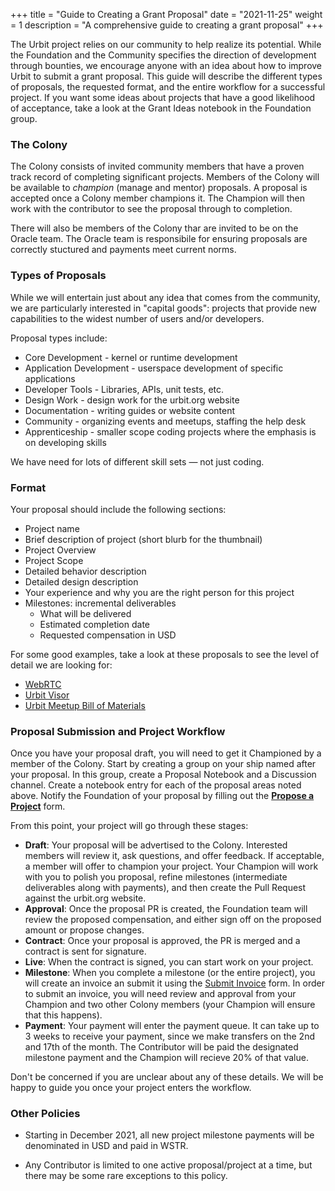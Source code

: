 +++
title = "Guide to Creating a Grant Proposal"
date = "2021-11-25"
weight = 1
description = "A comprehensive guide to creating a grant proposal"
+++

The Urbit project relies on our community to help realize its potential. While the Foundation and the Community specifies the direction of development through bounties, we encourage anyone with an idea about how to improve Urbit to submit a grant proposal. This guide will describe the different types of proposals, the requested format, and the entire workflow for a successful project. If you want some ideas about projects that have a good likelihood of acceptance, take a look at the Grant Ideas notebook in the Foundation group.

### The Colony

The Colony consists of invited community members that have a proven track record of completing significant projects. Members of the Colony will be available to _champion_ (manage and mentor) proposals. A proposal is accepted once a Colony member champions it. The Champion will then work with the contributor to see the proposal through to completion.

There will also be members of the Colony thar are invited to be on the Oracle team. The Oracle team is responsibile for ensuring proposals are correctly stuctured and payments meet current norms.

### Types of Proposals

While we will entertain just about any idea that comes from the community, we are particularly interested in "capital goods":
projects that provide new capabilities to the widest number of users and/or developers.

Proposal types include:

- Core Development - kernel or runtime development
- Application Development - userspace development of specific applications
- Developer Tools - Libraries, APIs, unit tests, etc.
- Design Work - design work for the urbit.org website
- Documentation - writing guides or website content
- Community - organizing events and meetups, staffing the help desk
- Apprenticeship - smaller scope coding projects where the emphasis is on developing skills

We have need for lots of different skill sets &mdash; not just coding.

### Format

Your proposal should include the following sections:

- Project name
- Brief description of project (short blurb for the thumbnail)
- Project Overview
- Project Scope
- Detailed behavior description
- Detailed design description
- Your experience and why you are the right person for this project
- Milestones: incremental deliverables
  - What will be delivered
  - Estimated completion date
  - Requested compensation in USD

For some good examples, take a look at these proposals to see the level of detail we are looking for:

- [WebRTC](https://urbit.org/grants/webrtc-gall-agent-and-external-app)
- [Urbit Visor](https://urbit.org/grants/login-with-urbit)
- [Urbit Meetup Bill of Materials](https://urbit.org/grants/meetup-bom)

### Proposal Submission and Project Workflow

Once you have your proposal draft, you will need to get it Championed by a member of the Colony. Start by creating a group on your ship named after your proposal. In this group, create a Proposal Notebook and a Discussion channel. Create a notebook entry for each of the proposal areas noted above. Notify the Foundation of your proposal by filling out the **[Propose a Project](https://airtable.com/shrgd9pQliamOFWvY)** form.

From this point, your project will go through these stages:

- **Draft**: Your proposal will be advertised to the Colony. Interested members will review it, ask questions, and offer feedback. If acceptable, a member will offer to champion your project. Your Champion will work with you to polish you proposal, refine milestones (intermediate deliverables along with payments), and then create the Pull Request against the urbit.org website.
- **Approval**: Once the proposal PR is created, the Foundation team will review the proposed compensation, and either sign off on the proposed amount or propose changes.
- **Contract**: Once your proposal is approved, the PR is merged and a contract is sent for signature.
- **Live**: When the contract is signed, you can start work on your project.
- **Milestone**: When you complete a milestone (or the entire project), you will create an invoice an submit it using the
  [Submit Invoice](https://airtable.com/shrXXCs1uaxtNSBcg) form. In order to submit an invoice, you will need review and approval from your Champion and two other Colony members (your Champion will ensure that this happens).
- **Payment**: Your payment will enter the payment queue. It can take up to 3 weeks to receive your payment, since we make transfers on the 2nd and 17th of the month. The Contributor will be paid the designated milestone payment and the Champion will recieve 20% of that value.

Don't be concerned if you are unclear about any of these details. We will be happy to guide you once your project enters the
workflow.

### Other Policies

- Starting in December 2021, all new project milestone payments will be denominated in USD and paid in WSTR.

- Any Contributor is limited to one active proposal/project at a time, but there may be some rare exceptions to this policy.
